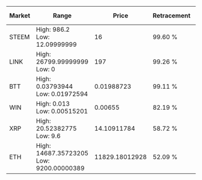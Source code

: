 | Market | Range | Price| Retracement | Doubles to 50% |
| --- | --- | --- | --- | --- |
| STEEM | High: 986.2<br />Low: 12.09999999 | 16 | 99.60 % | 31.20 |
| LINK | High: 26799.99999999<br />Low: 0 | 197 | 99.26 % | 68.02 |
| BTT | High: 0.03793944<br />Low: 0.01972594 | 0.01988723 | 99.11 % | 1.45 |
| WIN | High: 0.013<br />Low: 0.00515201 | 0.00655 | 82.19 % | 1.39 |
| XRP | High: 20.52382775<br />Low: 9.6 | 14.10911784 | 58.72 % | 1.07 |
| ETH | High: 14687.35723205<br />Low: 9200.00000389 | 11829.18012928 | 52.09 % | 1.01 |
